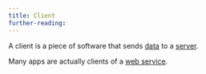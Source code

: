 ```yaml
---
title: Client
further-reading:
---
```

A client is a piece of software that sends [data](/data) to a [server](/server).

Many apps are actually clients of a [web service](/web-service).
